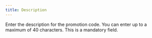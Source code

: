 ```yaml
---
title: Description
---
```



Enter the description for the  promotion code. You can enter up to a maximum of 40 characters. This is  a mandatory field.
